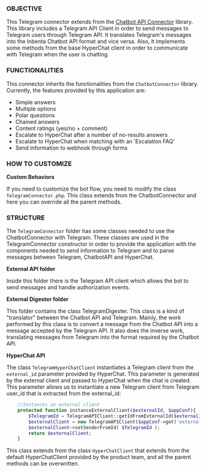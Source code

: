 ### OBJECTIVE

This Telegram connector extends from the [Chatbot API Connector](https://github.com/inbenta-integrations/chatbot_api_connector) library. This library includes a Telegram API Client in order to send messages to Telegram users through Telegram API. It translates Telegram's messages into the Inbenta Chatbot API format and vice versa. Also, it implements some methods from the base HyperChat client in order to communicate with Telegram when the user is chatting.

### FUNCTIONALITIES
This connector inherits the functionalities from the `ChatbotConnector` library. Currently, the features provided by this application are:

* Simple answers
* Multiple options
* Polar questions
* Chained answers
* Content ratings (yes/no + comment)
* Escalate to HyperChat after a number of no-results answers
* Escalate to HyperChat when matching with an 'Escalation FAQ'
* Send information to webhook through forms

### HOW TO CUSTOMIZE

**Custom Behaviors**

If you need to customize the bot flow, you need to modify the class `TelegramConnector.php`. This class extends from the ChatbotConnector and here you can override all the parent methods.


### STRUCTURE

The `TelegramConnector` folder has some classes needed to use the ChatbotConnector with Telegram. These classes are used in the TelegramConnector constructor in order to provide the application with the components needed to send information to Telegram and to parse messages between Telegram, ChatbotAPI and HyperChat.

**External API folder**

Inside this folder there is the Telegram API client which allows the bot to send messages and handle authorization events.


**External Digester folder**

This folder contains the class TelegramDigester. This class is a kind of "translator" between the Chatbot API and Telegram. Mainly, the work performed by this class is to convert a message from the Chatbot API into a message accepted by the Telegram API. It also does the inverse work, translating messages from Telegram into the format required by the Chatbot API.


**HyperChat API**

The class `TelegramHyperChatClient` instantiates a Telegram client from the `external_id` parameter provided by HyperChat. This parameter is generated by the external client and passed to HyperChat when the chat is created. This parameter allows us to instantiate a new Telegram client from Telegram user_id that is extracted from the external_id:
```php
    //Instances an external client
    protected function instanceExternalClient($externalId, $appConf){
        $TelegramId = TelegramAPIClient::getIdFromExternalId($externalId);
        $externalClient = new TelegramAPIClient($appConf->get('external.token'));
        $externalClient->setSenderFromId( $TelegramId );
        return $externalClient;
    }
```

This class extends from the class `HyperChatClient` that extends from the default HyperChatClient provided by the product team, and all the parent methods can be overwritten.
